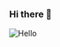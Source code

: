 ### Hi there 👋

![Hello](https://user-images.githubusercontent.com/37977643/89768387-d9909880-dafb-11ea-9eba-aadc979b61f4.gif)

<!--
**saschametz/saschametz** is a ✨ _special_ ✨ repository because its `README.md` (this file) appears on your GitHub profile.

Here are some ideas to get you started:

- 🔭 I’m currently working on ...
- 🌱 I’m currently learning ...
- 👯 I’m looking to collaborate on ...
- 🤔 I’m looking for help with ...
- 💬 Ask me about ...
- 📫 How to reach me: ...
- 😄 Pronouns: ...
- ⚡ Fun fact: ...
-->
